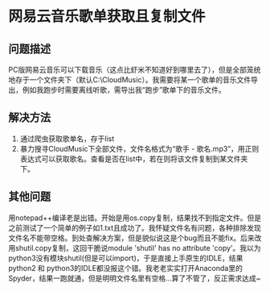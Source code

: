 # 网易云音乐歌单获取且复制文件
## 问题描述
PC版网易云音乐可以下载音乐（这点比虾米不知道好到哪里去了），但是全部笼统地存于一个文件夹下（默认C:\CloudMusic）。我需要将某一个歌单的音乐文件导出，例如我跑步时需要离线听歌，需导出我“跑步”歌单下的音乐文件。
## 解决方法
1. 通过爬虫获取歌单名，存于list
2. 暴力搜寻CloudMusic下全部文件，文件名格式为“歌手 - 歌名.mp3”，用正则表达式可以获取歌名。查看是否在list中，若在则将该文件复制到某文件夹下。
## 其他问题
用notepad++编译老是出错。开始是用os.copy复制，结果找不到指定文件。但是之前测试了一个简单的例子如1.txt且成功了。我怀疑文件名有问题，各种排除发现文件名不能带空格。到处查解决方案，但是貌似说这是个bug而且不能fix。后来改用shutil.copy复制，这回干脆说module 'shutil' has no attribute 'copy'。我以为python3没有模块shutil(但是可以import)，于是直接上手原生的IDLE，结果python2 和 python3的IDLE都没报这个错。我老老实实打开Anaconda里的Spyder，结果一跑就通，但是明明文件名里有空格...算了不管了，反正需求达成~
